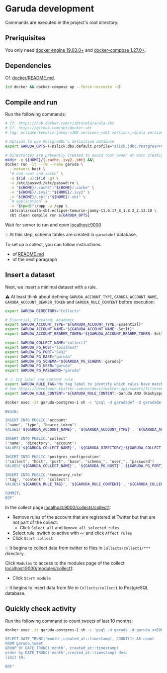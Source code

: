 # Garuda development

Commands are executed in the project's root directory.

## Preriquisites

You only need [docker engine 19.03.0+](https://docs.docker.com/get-docker/) and [docker-compose 1.27.0+](https://docs.docker.com/compose/install/).

## Dependencies

Cf. [docker/README.md]().

```sh
(cd docker && docker-compose up --force-recreate -d)
```

## Compile and run

Run the following commands:
```sh
# Cf. https://hub.docker.com/r/sbtscala/scala-sbt
# Cf. https://github.com/sbt/docker-sbt
# tag: eclipse-temurin-jammy-<JDK version>_<sbt version>_<Scala version>

# Options to use PostgreSQL's definition database
export GARUDA_OPTS=(-Dslick.dbs.default.profile="slick.jdbc.PostgresProfile$" -Dslick.dbs.default.db.driver="org.postgresql.Driver" -Dslick.dbs.default.db.url="jdbc:postgresql://localhost:5432/garudadef?user=garudadef&password=garudadef")

# Directories are prevently created to avoid root owner at auto creation by bind mount with a non root container
mkdir -p ${HOME}/{.cache,.ivy2,.sbt} &&\
docker run -it --rm --name garuda \
  --network host \
  `# non root and cache` \
  -u $(id -u):$(id -g) \
  -v /etc/passwd:/etc/passwd:ro \
  -v "${HOME}/.cache":"${HOME}/.cache" \
  -v "${HOME}/.ivy2":"${HOME}/.ivy2" \
  -v "${HOME}/.sbt":"${HOME}/.sbt" \
  `# application` \
  -v "$(pwd)":/app -w /app \
  sbtscala/scala-sbt:eclipse-temurin-jammy-11.0.17_8_1.8.2_2.13.10 \
  sbt clean compile run ${GARUDA_OPTS}
```

Wait for server to run and open [localhost:9000]()

💡 At this step, schema tables are created in `garudadef` database.

To set up a collect, you can follow instructions:
* of [README.md]()
* of the next paragraph

## Insert a dataset

Next, we insert a minimal dataset with a rule.

⚠ At least think about defining `GARUDA_ACCOUNT_TYPE`, `GARUDA_ACCOUNT_NAME`, `GARUDA_ACCOUNT_BEARER_TOKEN` and `GARUDA_RULE_CONTENT` before execution:

```sh
export GARUDA_DIRECTORY="Collects"

# Essential, Elevated, Academic
export GARUDA_ACCOUNT_TYPE="${GARUDA_ACCOUNT_TYPE:-Essential}"
export GARUDA_ACCOUNT_NAME="${GARUDA_ACCOUNT_NAME:-SetIt}"
export GARUDA_ACCOUNT_BEARER_TOKEN="${GARUDA_ACCOUNT_BEARER_TOKEN:-SetIt}"

export GARUDA_COLLECT_NAME="collect1"
export GARUDA_PG_HOST="localhost"
export GARUDA_PG_PORT="5432"
export GARUDA_PG_BASE="garuda"
export GARUDA_PG_SCHEMA="${GARUDA_PG_SCHEMA:-garuda}"
export GARUDA_PG_USER="garuda"
export GARUDA_PG_PASSWORD="garuda"

# ⚠ tag label and content rule
export GARUDA_RULE_TAG="My tag label to identify which rules have matched"
# See https://developer.twitter.com/en/docs/twitter-api/tweets/filtered-stream/integrate/build-a-rule
export GARUDA_RULE_CONTENT="${GARUDA_RULE_CONTENT:-Garuda AND (Kashyapa OR Vinatâ)}"

docker exec -it garuda-postgres-1 sh -c "psql -U garudadef -d garudadef <<EOF

BEGIN;

INSERT INTO PUBLIC."account"
("name", "type", "bearer_token")
VALUES('${GARUDA_ACCOUNT_NAME}', '${GARUDA_ACCOUNT_TYPE}', '${GARUDA_ACCOUNT_BEARER_TOKEN}');

INSERT INTO PUBLIC."collect"
("name", "directory", "account")
VALUES('${GARUDA_COLLECT_NAME}', '${GARUDA_DIRECTORY}/${GARUDA_COLLECT_NAME}', '${GARUDA_ACCOUNT_NAME}');

INSERT INTO PUBLIC."postgres_configuration"
("collect", "host", "port", "base", "schema_", "user_", "password")
VALUES('${GARUDA_COLLECT_NAME}', '${GARUDA_PG_HOST}', ${GARUDA_PG_PORT}, '${GARUDA_PG_BASE}', '${GARUDA_PG_SCHEMA}', '${GARUDA_PG_USER}', '${GARUDA_PG_PASSWORD}');

INSERT INTO PUBLIC."temporary_rule"
("tag", "content", "collect")
VALUES('${GARUDA_RULE_TAG}', '${GARUDA_RULE_CONTENT}', '${GARUDA_COLLECT_NAME}');

COMMIT;
EOF"
```

In the collect page [localhost:9000/collects/collect1]():
- Remove rules of the account that are registered at Twitter but that are not part of the collect:
  - Click `Select all` and `Remove all selected rules`
- Select rule, switch to active with `<<` and click `Affect rules`
- Click `Start collect`

💡 It begins to collect data from twitter to files in `Collects/collect1/***` directory.

Click `Modules` to access to the modules page of the collect [localhost:9000/modules/collect1]():
- Click `Start module`

💡 It begins to insert data from file in `Collects/collect1` to PostgreSQL database.

## Quickly check activity

Run the following command to count tweets of last 10 months:
```sh
docker exec -it garuda-postgres-1 sh -c "psql -U garuda -d garuda <<EOF

SELECT DATE_TRUNC('month',created_at::timestamp), COUNT(1) AS count
FROM garuda.tweet
GROUP BY DATE_TRUNC('month', created_at::timestamp)
order by DATE_TRUNC('month',created_at::timestamp) desc
limit 10;

EOF"
```
